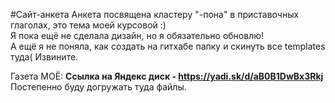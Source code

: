 #Сайт-анкета
Анкета посвящена кластеру "-пона" в приставочных глаголах, это тема моей курсовой :) <br>
Я пока ещё не сделала дизайн, но я обязательно обновлю!<br>
А ещё я не поняла, как создать на гитхабе папку и скинуть все templates туда( Извините.<br>


Газета МОЁ:
<b> Ссылка на Яндекс диск - https://yadi.sk/d/aB0B1DwBx3Rkj </b>
Постепенно буду догружать туда файлы. <br>

